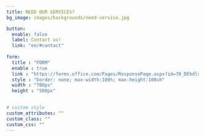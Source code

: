 ```yaml
---
title: NEED OUR SERVICES?
bg_image: images/backgrounds/need-service.jpg

button:
  enable: false
  label: Contact us!
  link: "en/#contact"
  
form:
  title : "FORM"
  enable : true
  link : "https://forms.office.com/Pages/ResponsePage.aspx?id=70_DEhdlx0Sc_3g9dELrwdpsvZPt-sZPvlCgGTKfAERUNDEyTFcxVjFTMzI2VEY0S0tTWDAyMU1HNS4u&embed=true"
  style : "border: none; max-width:100%; max-height:100vh"
  width : "700px"
  height : "500px"
  

# custom style
custom_attributes: ""
custom_class: ""
custom_css: ""
---
```



